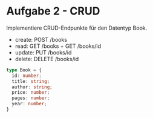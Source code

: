 # Aufgabe 2 - CRUD

Implementiere CRUD-Endpunkte für den Datentyp Book.

* create: POST /books
* read: GET /books + GET /books/id
* update: PUT /books/id
* delete: DELETE /books/id

```ts
type Book = {
  id: number;
  title: string;
  author: string;
  price: number;
  pages: number;
  year: number;
}
```